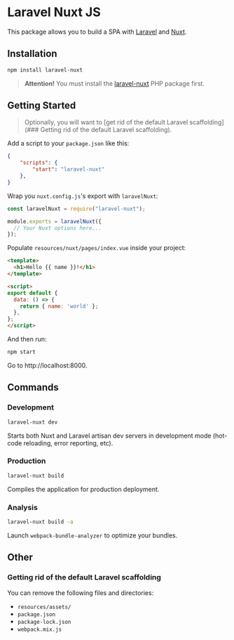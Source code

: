 # Laravel Nuxt JS

This package allows you to build a SPA with [Laravel](https://laravel.com/) and [Nuxt](https://nuxtjs.org/).

## Installation

```bash
npm install laravel-nuxt
```

> **Attention!** You must install the [laravel-nuxt](https://github.com/skyrpex/laravel-nuxt) PHP package first.

## Getting Started

> Optionally, you will want to [get rid of the default Laravel scaffolding](### Getting rid of the default Laravel scaffolding).

Add a script to your `package.json` like this:

```json
{
    "scripts": {
        "start": "laravel-nuxt"
    },
}

```

Wrap you `nuxt.config.js`'s export with `laravelNuxt`:

```js
const laravelNuxt = require("laravel-nuxt");

module.exports = laravelNuxt({
  // Your Nuxt options here...
});
```

Populate `resources/nuxt/pages/index.vue` inside your project:

```html
<template>
  <h1>Hello {{ name }}!</h1>
</template>

<script>
export default {
  data: () => {
    return { name: 'world' };
  },
};
</script>
```

And then run:

```bash
npm start
```

Go to http://localhost:8000.

## Commands

### Development

```bash
laravel-nuxt dev
```

Starts both Nuxt and Laravel artisan dev servers in development mode (hot-code reloading, error reporting, etc).

### Production

```bash
laravel-nuxt build
```

Compiles the application for production deployment.

### Analysis

```bash
laravel-nuxt build -a
```

Launch `webpack-bundle-analyzer` to optimize your bundles.

## Other

### Getting rid of the default Laravel scaffolding

You can remove the following files and directories:

* `resources/assets/`
* `package.json`
* `package-lock.json`
* `webpack.mix.js`
